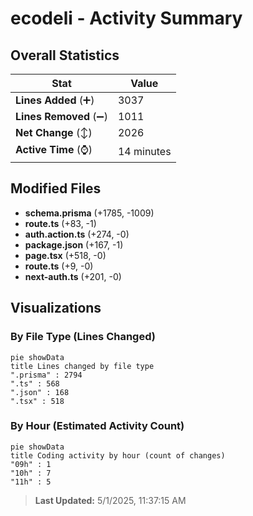 # ecodeli - Activity Summary 

## Overall Statistics

| Stat                   | Value                                                             |
| ---------------------- | ----------------------------------------------------------------- |
| **Lines Added** (➕)   | 3037                                          |
| **Lines Removed** (➖) | 1011                                        |
| **Net Change** (↕)    | 2026                |
| **Active Time** (⌚)   | 14 minutes |


## Modified Files
- **schema.prisma** (+1785, -1009)
- **route.ts** (+83, -1)
- **auth.action.ts** (+274, -0)
- **package.json** (+167, -1)
- **page.tsx** (+518, -0)
- **route.ts** (+9, -0)
- **next-auth.ts** (+201, -0)

## Visualizations

### By File Type (Lines Changed)

```mermaid
pie showData
title Lines changed by file type
".prisma" : 2794
".ts" : 568
".json" : 168
".tsx" : 518
```

### By Hour (Estimated Activity Count)

```mermaid
pie showData
title Coding activity by hour (count of changes)
"09h" : 1
"10h" : 7
"11h" : 5
```


> **Last Updated:** 5/1/2025, 11:37:15 AM